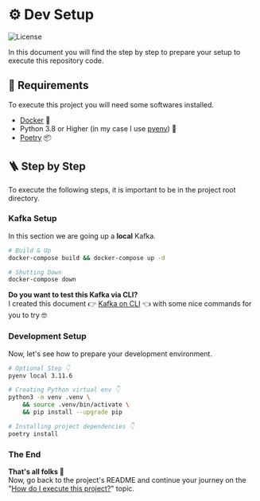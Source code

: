 # ⚙️ Dev Setup

![License](https://img.shields.io/github/license/avcaliani/kafka-app?logo=apache&color=lightseagreen)

In this document you will find the step by step to prepare your setup to execute this repository code.

## 📝 Requirements

To execute this project you will need some softwares installed.

- [Docker] 🐋
- Python 3.8 or Higher (in my case I use [pyenv]) 🐍
- [Poetry] 📦

[Docker]: https://www.docker.com/
[pyenv]: https://github.com/pyenv/pyenv
[Poetry]: https://python-poetry.org/

## 🪜 Step by Step

To execute the following steps, it is important to be in the project root directory.

### Kafka Setup

In this section we are going up a **local** Kafka.

```bash
# Build & Up
docker-compose build && docker-compose up -d

# Shutting Down
docker-compose down
```

**Do you want to test this Kafka via CLI?**  
I created this document 👉 [Kafka on CLI](../kafka/README.md) 👈 with some nice commands for you to try 🤓

### Development Setup

Now, let's see how to prepare your development environment.

```bash
# Optional Step 👇
pyenv local 3.11.6

# Creating Python virtual env 👇
python3 -m venv .venv \
    && source .venv/bin/activate \
    && pip install --upgrade pip

# Installing project dependencies 👇
poetry install
```

### The End

**That's all folks 🍻**  
Now, go back to the project's README and continue your journey on the "[How do I execute this project?]" topic.

[How do I execute this project?]: ../README.md#how-do-i-execute-this-project
